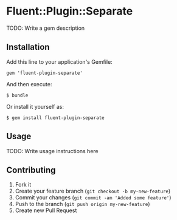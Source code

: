 # Fluent::Plugin::Separate

TODO: Write a gem description

## Installation

Add this line to your application's Gemfile:

    gem 'fluent-plugin-separate'

And then execute:

    $ bundle

Or install it yourself as:

    $ gem install fluent-plugin-separate

## Usage

TODO: Write usage instructions here

## Contributing

1. Fork it
2. Create your feature branch (`git checkout -b my-new-feature`)
3. Commit your changes (`git commit -am 'Added some feature'`)
4. Push to the branch (`git push origin my-new-feature`)
5. Create new Pull Request
